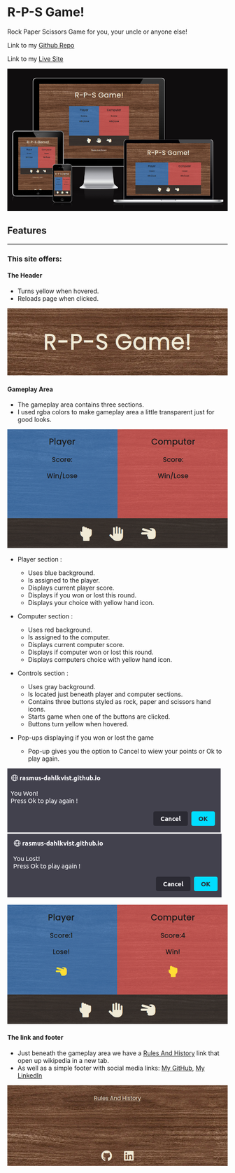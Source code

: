 # R-P-S Game!

Rock Paper Scissors Game for you, your uncle or anyone else!

Link to my [Github Repo](https://github.com/Rasmus-Dahlkvist/rock-paper-scissors)

Link to my [Live Site](https://rasmus-dahlkvist.github.io/rock-paper-scissors/)

![Am I Responsive Screenshot](readme-images/am-i-responsive.png)

## Features
---
### This site offers:
#### The Header
- Turns yellow when hovered.
- Reloads page when clicked.

![Header Screenshot](readme-images/header-image.png)

#### Gameplay Area
- The gameplay area contains three sections.
- I used rgba colors to make gameplay area a little transparent just for good looks.

![Gameplay area not started](readme-images/gameplay-area-one.png)

- Player section :
    - Uses blue background.
    - Is assigned to the player.
    - Displays current player score.
    - Displays if you won or lost this round.
    - Displays your choice with yellow hand icon.

- Computer section :
    - Uses red background.
    - Is assigned to the computer.
    - Displays current computer score.
    - Displays if computer won or lost this round.
    - Displays computers choice with yellow hand icon.

- Controls section :
    - Uses gray background.
    - Is located just beneath player and computer sections.
    - Contains three buttons styled as rock, paper and scissors hand icons.
    - Starts game when one of the buttons are clicked.
    - Buttons turn yellow when hovered.

- Pop-ups displaying if you won or lost the game
    - Pop-up gives you the option to Cancel to wiew your points or Ok to play again.

![Pop-up for when you win](readme-images/you-won.png)
![Pop-up for when you lose](readme-images/you-lost.png)
    

![Gameplay area started](readme-images/gameplay-area-two.png)

#### The link and footer
- Just beneath the gameplay area we have a [Rules And History](https://en.wikipedia.org/wiki/Rock_paper_scissors) link that open up wikipedia in a new tab.
- As well as a simple footer with social media links: 
[My GitHub](https://github.com/Rasmus-Dahlkvist),
[My LinkedIn](https://www.linkedin.com/in/rasmus-dahlkvist-b11670247/)

![Full Site Image](readme-images/footer-image.png)
